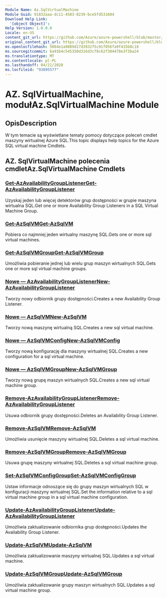 ```yaml
---
Module Name: Az.SqlVirtualMachine
Module Guid: 91832aaa-dc11-4583-8239-bce5fd531604
Download Help Link:
  '[object Object]': 
Help Version: 1.0.0.0
Locale: en-US
content_git_url: https://github.com/Azure/azure-powershell/blob/master/src/SqlVirtualMachine/SqlVirtualMachine/help/Az.SqlVirtualMachine.md
original_content_git_url: https://github.com/Azure/azure-powershell/blob/master/src/SqlVirtualMachine/SqlVirtualMachine/help/Az.SqlVirtualMachine.md
ms.openlocfilehash: 5084e1a9889d17d3932f5c91f056fa9f415b8c18
ms.sourcegitcommit: 6a91b4c545350d316d3cf8c62f384478e3f3ba24
ms.translationtype: MT
ms.contentlocale: pl-PL
ms.lasthandoff: 04/21/2020
ms.locfileid: "93895577"
---
```

# <span data-ttu-id="5bb4b-101">AZ. SqlVirtualMachine, moduł</span><span class="sxs-lookup"><span data-stu-id="5bb4b-101">Az.SqlVirtualMachine Module</span></span>
## <span data-ttu-id="5bb4b-102">Opis</span><span class="sxs-lookup"><span data-stu-id="5bb4b-102">Description</span></span>
<span data-ttu-id="5bb4b-103">W tym temacie są wyświetlane tematy pomocy dotyczące poleceń cmdlet maszyny wirtualnej Azure SQL.</span><span class="sxs-lookup"><span data-stu-id="5bb4b-103">This topic displays help topics for the Azure SQL virtual machine Cmdlets.</span></span>

## <span data-ttu-id="5bb4b-104">AZ. SqlVirtualMachine polecenia cmdlet</span><span class="sxs-lookup"><span data-stu-id="5bb4b-104">Az.SqlVirtualMachine Cmdlets</span></span>
### [<span data-ttu-id="5bb4b-105">Get-AzAvailabilityGroupListener</span><span class="sxs-lookup"><span data-stu-id="5bb4b-105">Get-AzAvailabilityGroupListener</span></span>](Get-AzAvailabilityGroupListener.md)
<span data-ttu-id="5bb4b-106">Uzyskaj jeden lub więcej detektorów grup dostępności w grupie maszyna wirtualna SQL.</span><span class="sxs-lookup"><span data-stu-id="5bb4b-106">Get one or more Availability Group Listeners in a SQL Virtual Machine Group.</span></span>

### [<span data-ttu-id="5bb4b-107">Get-AzSqlVM</span><span class="sxs-lookup"><span data-stu-id="5bb4b-107">Get-AzSqlVM</span></span>](Get-AzSqlVM.md)
<span data-ttu-id="5bb4b-108">Pobiera co najmniej jeden wirtualny maszynę SQL.</span><span class="sxs-lookup"><span data-stu-id="5bb4b-108">Gets one or more sql virtual machines.</span></span>

### [<span data-ttu-id="5bb4b-109">Get-AzSqlVMGroup</span><span class="sxs-lookup"><span data-stu-id="5bb4b-109">Get-AzSqlVMGroup</span></span>](Get-AzSqlVMGroup.md)
<span data-ttu-id="5bb4b-110">Umożliwia pobieranie jednej lub wielu grup maszyn wirtualnych SQL.</span><span class="sxs-lookup"><span data-stu-id="5bb4b-110">Gets one or more sql virtual machine groups.</span></span>

### [<span data-ttu-id="5bb4b-111">Nowe — AzAvailabilityGroupListener</span><span class="sxs-lookup"><span data-stu-id="5bb4b-111">New-AzAvailabilityGroupListener</span></span>](New-AzAvailabilityGroupListener.md)
<span data-ttu-id="5bb4b-112">Tworzy nowy odbiornik grupy dostępności.</span><span class="sxs-lookup"><span data-stu-id="5bb4b-112">Creates a new Availability Group Listener.</span></span>

### [<span data-ttu-id="5bb4b-113">Nowe — AzSqlVM</span><span class="sxs-lookup"><span data-stu-id="5bb4b-113">New-AzSqlVM</span></span>](New-AzSqlVM.md)
<span data-ttu-id="5bb4b-114">Tworzy nową maszynę wirtualną SQL.</span><span class="sxs-lookup"><span data-stu-id="5bb4b-114">Creates a new sql virtual machine.</span></span>

### [<span data-ttu-id="5bb4b-115">Nowe — AzSqlVMConfig</span><span class="sxs-lookup"><span data-stu-id="5bb4b-115">New-AzSqlVMConfig</span></span>](New-AzSqlVMConfig.md)
<span data-ttu-id="5bb4b-116">Tworzy nową konfigurację dla maszyny wirtualnej SQL.</span><span class="sxs-lookup"><span data-stu-id="5bb4b-116">Creates a new configuration for a sql virtual machine.</span></span>

### [<span data-ttu-id="5bb4b-117">Nowe — AzSqlVMGroup</span><span class="sxs-lookup"><span data-stu-id="5bb4b-117">New-AzSqlVMGroup</span></span>](New-AzSqlVMGroup.md)
<span data-ttu-id="5bb4b-118">Tworzy nową grupę maszyn wirtualnych SQL.</span><span class="sxs-lookup"><span data-stu-id="5bb4b-118">Creates a new sql virtual machine group.</span></span>

### [<span data-ttu-id="5bb4b-119">Remove-AzAvailabilityGroupListener</span><span class="sxs-lookup"><span data-stu-id="5bb4b-119">Remove-AzAvailabilityGroupListener</span></span>](Remove-AzAvailabilityGroupListener.md)
<span data-ttu-id="5bb4b-120">Usuwa odbiornik grupy dostępności.</span><span class="sxs-lookup"><span data-stu-id="5bb4b-120">Deletes an Availability Group Listener.</span></span>

### [<span data-ttu-id="5bb4b-121">Remove-AzSqlVM</span><span class="sxs-lookup"><span data-stu-id="5bb4b-121">Remove-AzSqlVM</span></span>](Remove-AzSqlVM.md)
<span data-ttu-id="5bb4b-122">Umożliwia usunięcie maszyny wirtualnej SQL.</span><span class="sxs-lookup"><span data-stu-id="5bb4b-122">Deletes a sql virtual machine.</span></span>

### [<span data-ttu-id="5bb4b-123">Remove-AzSqlVMGroup</span><span class="sxs-lookup"><span data-stu-id="5bb4b-123">Remove-AzSqlVMGroup</span></span>](Remove-AzSqlVMGroup.md)
<span data-ttu-id="5bb4b-124">Usuwa grupę maszyny wirtualnej SQL.</span><span class="sxs-lookup"><span data-stu-id="5bb4b-124">Deletes a sql virtual machine group.</span></span>

### [<span data-ttu-id="5bb4b-125">Set-AzSqlVMConfigGroup</span><span class="sxs-lookup"><span data-stu-id="5bb4b-125">Set-AzSqlVMConfigGroup</span></span>](Set-AzSqlVMConfigGroup.md)
<span data-ttu-id="5bb4b-126">Ustaw informacje odnoszące się do grupy maszyn wirtualnych SQL w konfiguracji maszyny wirtualnej SQL.</span><span class="sxs-lookup"><span data-stu-id="5bb4b-126">Set the information relative to a sql virtual machine group in a sql virtual machine configuration.</span></span>

### [<span data-ttu-id="5bb4b-127">Update-AzAvailabilityGroupListener</span><span class="sxs-lookup"><span data-stu-id="5bb4b-127">Update-AzAvailabilityGroupListener</span></span>](Update-AzAvailabilityGroupListener.md)
<span data-ttu-id="5bb4b-128">Umożliwia zaktualizowanie odbiornika grup dostępności.</span><span class="sxs-lookup"><span data-stu-id="5bb4b-128">Updates the Availability Group Listener.</span></span>

### [<span data-ttu-id="5bb4b-129">Update-AzSqlVM</span><span class="sxs-lookup"><span data-stu-id="5bb4b-129">Update-AzSqlVM</span></span>](Update-AzSqlVM.md)
<span data-ttu-id="5bb4b-130">Umożliwia zaktualizowanie maszyny wirtualnej SQL.</span><span class="sxs-lookup"><span data-stu-id="5bb4b-130">Updates a sql virtual machine.</span></span>

### [<span data-ttu-id="5bb4b-131">Update-AzSqlVMGroup</span><span class="sxs-lookup"><span data-stu-id="5bb4b-131">Update-AzSqlVMGroup</span></span>](Update-AzSqlVMGroup.md)
<span data-ttu-id="5bb4b-132">Umożliwia zaktualizowanie grupy maszyn wirtualnych SQL.</span><span class="sxs-lookup"><span data-stu-id="5bb4b-132">Updates a sql virtual machine group.</span></span>

